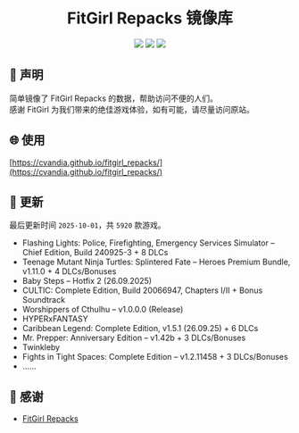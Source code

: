 ﻿<div align="center">

# FitGirl Repacks 镜像库

![](https://count.getloli.com/get/@fitgirl_repacks?theme=booru-lewd)
![](https://img.shields.io/badge/ci-passing-brightgreen.svg?logo=github) ![](https://img.shields.io/badge/license-MIT-brightgreen.svg)

</div>

## 📜 声明
简单镜像了 FitGirl Repacks 的数据，帮助访问不便的人们。  
感谢 FitGirl 为我们带来的绝佳游戏体验，如有可能，请尽量访问原站。

## 🌐 使用
[https://cvandia.github.io/fitgirl_repacks/](https://cvandia.github.io/fitgirl_repacks/)

## 🔄 更新
最后更新时间 `2025-10-01`，共 `5920` 款游戏。
- Flashing Lights: Police, Firefighting, Emergency Services Simulator – Chief Edition, Build 240925-3 + 8 DLCs
- Teenage Mutant Ninja Turtles: Splintered Fate – Heroes Premium Bundle, v1.11.0 + 4 DLCs/Bonuses
- Baby Steps – Hotfix 2 (26.09.2025)
- CULTIC: Complete Edition, Build 20066947, Chapters I/II + Bonus Soundtrack
- Worshippers of Cthulhu – v1.0.0.0 (Release)
- HYPERxFANTASY
- Caribbean Legend: Complete Edition, v1.5.1 (26.09.25) + 6 DLCs
- Mr. Prepper: Anniversary Edition – v1.42b + 3 DLCs/Bonuses
- Twinkleby
- Fights in Tight Spaces: Complete Edition – v1.2.11458 + 3 DLCs/Bonuses
- ……

## 🙏 感谢
- [FitGirl Repacks](https://fitgirl-repacks.site/)
